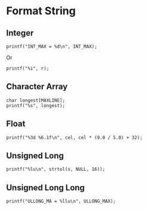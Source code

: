 # Format String

## Integer

	printf("INT_MAX = %d\n", INT_MAX);

Or

	printf("%i", r);

## Character Array

	char longest[MAXLINE];
	printf("%s", longest);

## Float

	printf("%3d %6.1f\n", cel, cel * (9.0 / 5.0) + 32);


## Unsigned Long

    printf("%lu\n", strtol(s, NULL, 16));

## Unsigned Long Long

	printf("ULLONG_MA = %llu\n", ULLONG_MAX);
